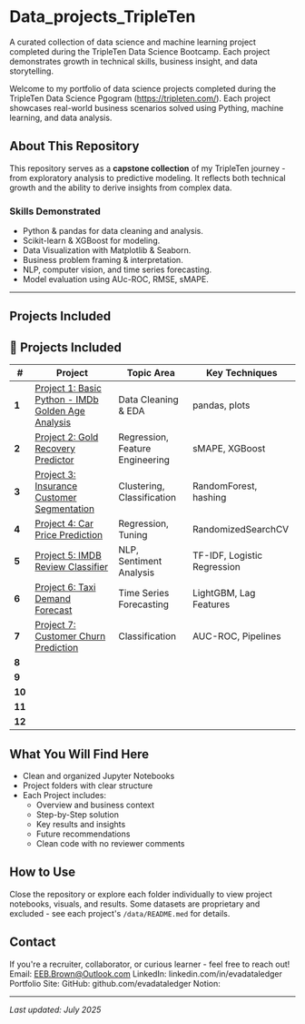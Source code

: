 # Data_projects_TripleTen
A curated collection of data science and machine learning project completed during the TripleTen Data Science Bootcamp. Each project demonstrates growth in technical skills, business insight, and data storytelling. 

Welcome to my portfolio of data science projects completed during the TripleTen Data Science Pgogram (https://tripleten.com/). Each project showcases real-world business scenarios solved using Pything, machine learning, and data analysis. 

## About This Repository

This repository serves as a **capstone collection** of my TripleTen journey - from exploratory analysis to predictive modeling. It reflects both technical growth and the ability to derive insights from complex data. 

### Skills Demonstrated
- Python & pandas for data cleaning and analysis.
- Scikit-learn & XGBoost for modeling.
- Data Visualization with Matplotlib & Seaborn.
- Business problem framing & interpretation.
- NLP, computer vision, and time series forecasting.
- Model evaluation using AUc-ROC, RMSE, sMAPE.

---

## Projects Included
## 📂 Projects Included

| # | Project | Topic Area | Key Techniques |
|---|---------|------------|----------------|
| **1**   | [Project 1: Basic Python - IMDb Golden Age Analysis](./project_1_basic_python/) | Data Cleaning & EDA | pandas, plots |
| **2**   | [Project 2: Gold Recovery Predictor](./gold_recovery_predictor/) | Regression, Feature Engineering | sMAPE, XGBoost |
| **3**   | [Project 3: Insurance Customer Segmentation](./insurance_segmentation/) | Clustering, Classification | RandomForest, hashing |
| **4**   | [Project 4: Car Price Prediction](./car_price_prediction/) | Regression, Tuning | RandomizedSearchCV |
| **5**   | [Project 5: IMDB Review Classifier](./imdb_review_classifier/) | NLP, Sentiment Analysis | TF-IDF, Logistic Regression |
| **6**   | [Project 6: Taxi Demand Forecast](./taxi_demand_forecast/) | Time Series Forecasting | LightGBM, Lag Features |
| **7**   | [Project 7: Customer Churn Prediction](./customer_churn_prediction/) | Classification | AUC-ROC, Pipelines |
| **8**   | |||
| **9**   | |||
| **10**  | |||
| **11**  | |||
| **12**  | |||

## What You Will Find Here

- Clean and organized Jupyter Notebooks
- Project folders with clear structure
- Each Project includes:
  - Overview and business context
  - Step-by-Step solution
  - Key results and insights
  - Future recommendations
  - Clean code with no reviewer comments

## How to Use
Close the repository or explore each folder individually to view project notebooks, visuals, and results. 
Some datasets are proprietary and excluded - see each project's `/data/README.med` for details.

## Contact
If you're a recruiter, collaborator, or curious learner - feel free to reach out! 
Email: EEB.Brown@Outlook.com
LinkedIn: linkedin.com/in/evadataledger
Portfolio Site: 
  GitHub: github.com/evadataledger
  Notion: 

---
*Last updated: July 2025*







